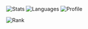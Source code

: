![Stats](http://github-profile-summary-cards.vercel.app/api/cards/stats?username=SchweGELBin&theme=tokyonight)
![Languages](http://github-profile-summary-cards.vercel.app/api/cards/most-commit-language?username=SchweGELBin&theme=tokyonight)
![Profile](http://github-profile-summary-cards.vercel.app/api/cards/profile-details?username=SchweGELBin&theme=tokyonight)
<!--[![Streak](https://streak-stats.demolab.com?user=SchweGELBin&theme=tokyonight&hide_border=true&border_radius=6&date_format=j%20M%5B%20Y%5D&card_width=700)](https://git.io/streak-stats)-->
![Rank](https://github-readme-stats.vercel.app/api/?username=SchweGELBin&include_all_commits=true&show_icons=true&theme=tokyonight&hide_border=true&border_radius=6&custom_title=Rank&card_width=467)
